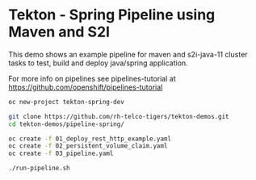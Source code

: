 # Tekton - Spring Pipeline using Maven and S2I

This demo shows an example pipeline for maven and s2i-java-11 cluster tasks
to test, build and deploy java/spring application.

For more info on pipelines see pipelines-tutorial at
https://github.com/openshift/pipelines-tutorial

```bash
oc new-project tekton-spring-dev

git clone https://github.com/rh-telco-tigers/tekton-demos.git
cd tekton-demos/pipeline-spring/

oc create -f 01_deploy_rest_http_example.yaml
oc create -f 02_persistent_volume_claim.yaml
oc create -f 03_pipeline.yaml

./run-pipeline.sh
```
